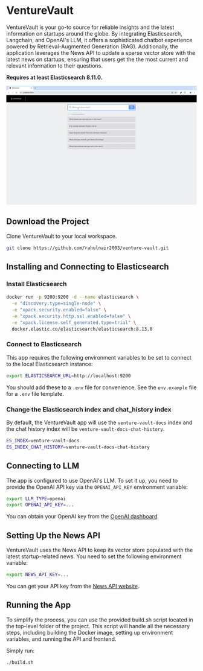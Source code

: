 
# VentureVault

VentureVault is your go-to source for reliable insights and the latest information on startups around the globe. By integrating Elasticsearch, Langchain, and OpenAI's LLM, it offers a sophisticated chatbot experience powered by Retrieval-Augmented Generation (RAG). Additionally, the application leverages the News API to update a sparse vector store with the latest news on startups, ensuring that users get the the most current and relevant information to their questions.

**Requires at least Elasticsearch 8.11.0.**

![Screenshot of VentureVault App](./venture-vault-demo.gif)

## Download the Project

Clone VentureVault to your local workspace.

```bash
git clone https://github.com/rahulnair2003/venture-vault.git
```

## Installing and Connecting to Elasticsearch

### Install Elasticsearch

```bash
docker run -p 9200:9200 -d --name elasticsearch \
  -e "discovery.type=single-node" \
  -e "xpack.security.enabled=false" \
  -e "xpack.security.http.ssl.enabled=false" \
  -e "xpack.license.self_generated.type=trial" \
  docker.elastic.co/elasticsearch/elasticsearch:8.13.0
```

### Connect to Elasticsearch

This app requires the following environment variables to be set to connect to the local Elasticsearch instance:

```sh
export ELASTICSEARCH_URL=http://localhost:9200
```

You should add these to a `.env` file for convenience. See the `env.example` file for a `.env` file template.


### Change the Elasticsearch index and chat_history index

By default, the VentureVault app will use the `venture-vault-docs` index and the chat history index will be `venture-vault-docs-chat-history`.

```sh
ES_INDEX=venture-vault-docs
ES_INDEX_CHAT_HISTORY=venture-vault-docs-chat-history
```

## Connecting to LLM

The app is configured to use OpenAI's LLM. To set it up, you need to provide the OpenAI API key via the `OPENAI_API_KEY` environment variable:

```sh
export LLM_TYPE=openai
export OPENAI_API_KEY=...
```

You can obtain your OpenAI key from the [OpenAI dashboard](https://platform.openai.com/account/api-keys).

## Setting Up the News API

VentureVault uses the News API to keep its vector store populated with the latest startup-related news. You need to set the following environment variable:

```sh
export NEWS_API_KEY=...
```

You can get your API key from the [News API website](https://newsapi.org/).

## Running the App

To simplify the process, you can use the provided build.sh script located in the top-level folder of the project. This script will handle all the necessary steps, including building the Docker image, setting up environment variables, and running the API and frontend.

Simply run:

```sh
./build.sh
```